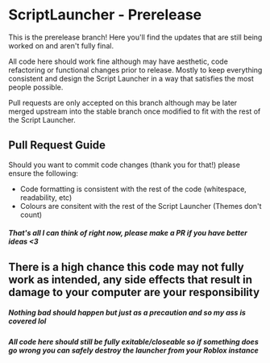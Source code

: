 # ScriptLauncher - Prerelease

This is the prerelease branch! Here you'll find the updates that are still being worked on and aren't fully final.

All code here should work fine although may have aesthetic, code refactoring or functional changes prior to release. Mostly to keep everything consistent and design the Script Launcher in a way that satisfies the most people possible.

Pull requests are only accepted on this branch although may be later merged upstream into the stable branch once modified to fit with the rest of the Script Launcher.

## Pull Request Guide

Should you want to commit code changes (thank you for that!) please ensure the following:

  - Code formatting is consistent with the rest of the code (whitespace, readability, etc)
  - Colours are consitent with the rest of the Script Launcher (Themes don't count)
  ##### That's all I can think of right now, please make a PR if you have better ideas <3


## There is a high chance this code may not fully work as intended, any side effects that result in damage to your computer are your responsibility
##### Nothing bad *should* happen but just as a precaution and so my ass is covered lol

##### All code here should still be fully exitable/closeable so if something does go wrong you can safely destroy the launcher from your Roblox instance
